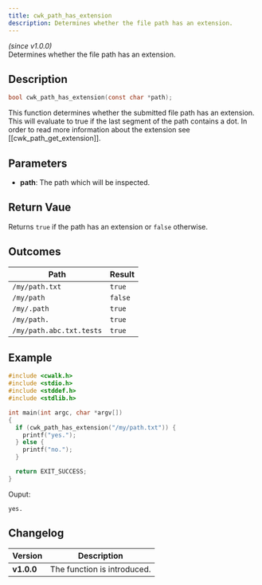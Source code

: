 ```yaml
---
title: cwk_path_has_extension
description: Determines whether the file path has an extension.
---
```


_(since v1.0.0)_  
Determines whether the file path has an extension.

## Description
```c
bool cwk_path_has_extension(const char *path);
```

This function determines whether the submitted file path has an extension. This will evaluate to true if the last segment of the path contains a dot. In order to read more information about the extension see [[cwk_path_get_extension]].

## Parameters
 * **path**: The path which will be inspected.

## Return Vaue
Returns ``true`` if the path has an extension or ``false`` otherwise.

## Outcomes

| Path                       | Result     |
|----------------------------|------------|
| ``/my/path.txt``           | ``true``   |
| ``/my/path``               | ``false``  |
| ``/my/.path``              | ``true``   |
| ``/my/path.``              | ``true``   |
| ``/my/path.abc.txt.tests`` | ``true``   |

## Example
```c
#include <cwalk.h>
#include <stdio.h>
#include <stddef.h>
#include <stdlib.h>

int main(int argc, char *argv[])
{
  if (cwk_path_has_extension("/my/path.txt")) {
    printf("yes.");
  } else {
    printf("no.");
  }

  return EXIT_SUCCESS;
}
```

Ouput:
```
yes.
```

## Changelog

| Version    | Description                                            |
|------------|--------------------------------------------------------|
| **v1.0.0** | The function is introduced.                            |
